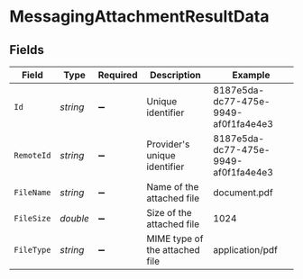 # MessagingAttachmentResultData


## Fields

| Field                                | Type                                 | Required                             | Description                          | Example                              |
| ------------------------------------ | ------------------------------------ | ------------------------------------ | ------------------------------------ | ------------------------------------ |
| `Id`                                 | *string*                             | :heavy_minus_sign:                   | Unique identifier                    | 8187e5da-dc77-475e-9949-af0f1fa4e4e3 |
| `RemoteId`                           | *string*                             | :heavy_minus_sign:                   | Provider's unique identifier         | 8187e5da-dc77-475e-9949-af0f1fa4e4e3 |
| `FileName`                           | *string*                             | :heavy_minus_sign:                   | Name of the attached file            | document.pdf                         |
| `FileSize`                           | *double*                             | :heavy_minus_sign:                   | Size of the attached file            | 1024                                 |
| `FileType`                           | *string*                             | :heavy_minus_sign:                   | MIME type of the attached file       | application/pdf                      |